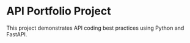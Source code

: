 # API Portfolio Project
This project demonstrates API coding best practices using Python and FastAPI.


